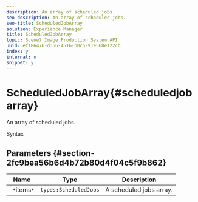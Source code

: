 ```yaml
---
description: An array of scheduled jobs.
seo-description: An array of scheduled jobs.
seo-title: ScheduledJobArray
solution: Experience Manager
title: ScheduledJobArray
topic: Scene7 Image Production System API
uuid: ef186476-d356-4516-b0c5-91e568e122cb
index: y
internal: n
snippet: y
---
```


# ScheduledJobArray{#scheduledjobarray}

An array of scheduled jobs.

 Syntax 

## Parameters {#section-2fc9bea56b6d4b72b80d4f04c5f9b862}

|  Name  | Type  | Description  |
|---|---|---|
|  ` *`items`*`  | `types:ScheduledJobs`  | A scheduled jobs array.  |

